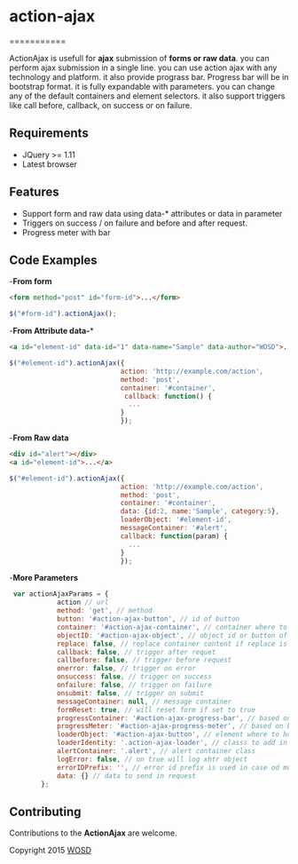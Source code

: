 # action-ajax
===========

ActionAjax is usefull for **ajax**  submission of **forms or raw data**. you can perform ajax submission in a single line. you can use action ajax with any technology and platform. it also provide prograss bar. Progress bar will be in bootstrap format. it is fully expandable with parameters. you can change any of the default containers and element selectors. it also support triggers like call before, callback, on success or on failure.

## Requirements

- JQuery >= 1.11
- Latest browser

## Features

- Support form and raw data using data-* attributes or data in parameter
- Triggers on success / on failure and before and after request.
- Progress meter with bar

## Code Examples

-**From form**

```html
<form method="post" id="form-id">...</form>
```

```javascript
$("#form-id").actionAjax();
```

-**From Attribute data-***

```html
<a id="element-id" data-id="1" data-name="Sample" data-author="WOSD">...</a>
```

```javascript
$("#element-id").actionAjax({
                            action: 'http://example.com/action',
                            method: 'post',
                            container: '#container',
                             callback: function() {
                              ...
                            }
                            });
```

-**From Raw data**

```html
<div id="alert"></div>
<a id="element-id">...</a>
```

```javascript
$("#element-id").actionAjax({
                            action: 'http://example.com/action',
                            method: 'post',
                            container: '#container',
                            data: {id:2, name:'Sample', category:5},
                            loaderObject: '#element-id',
                            messageContainer: '#alert',
                            callback: function(param) {
                              ...
                            }
                            });
```

-**More Parameters**

```javascript
 var actionAjaxParams = {
            action // url 
            method: 'get', // method
            button: '#action-ajax-button', // id of button
            container: '#action-ajax-container', // container where to load reponse
            objectID: '#action-ajax-object', // object id or button of form
            replace: false, // replace container content if replace is trure other wise append container html
            callback: false, // trigger after requet
            callbefore: false, // trigger before request
            onerror: false, // trigger on error
            onsuccess: false, // trigger on success
            onfailure: false, // trigger on failure
            onsubmit: false, // trigger on submit
            messageContainer: null, // message container
            formReset: true, // will reset form if set to true
            progressContainer: '#action-ajax-progress-bar', // based on bootstrap
            progressMeter: '#action-ajax-progress-meter', // based on bootstrap, watch progress in percentage
            loaderObject: '#action-ajax-button', // element where to how loading bar when requet is in progres
            loaderIdentity: '.action-ajax-loader', // classs to add in ajax loader element 
            alertContainer: '.alert', // alert container class
            logError: false, // on true will log xhtr object
            errorIDPrefix: '', // error id prefix is used in case od multiple forms on same page
            data: {} // data to send in request
        };
```

## Contributing

Contributions to the **ActionAjax** are welcome.

Copyright 2015 [WOSD](http://facebook.com/)

